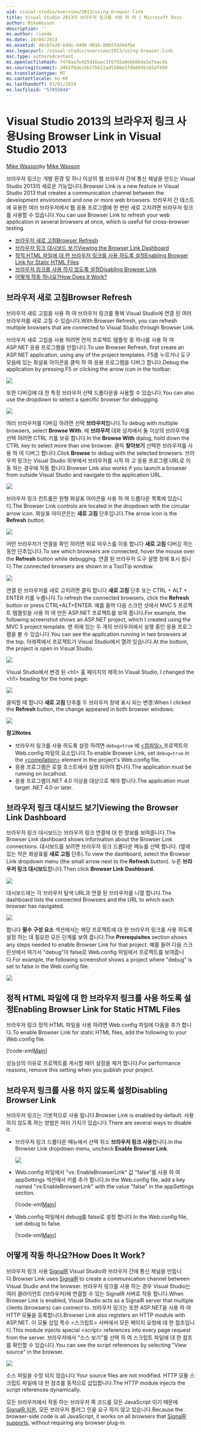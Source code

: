 ```yaml
---
uid: visual-studio/overview/2013/using-browser-link
title: Visual Studio 2013의 브라우저 링크를 사용 하 여 | Microsoft Docs
author: MikeWasson
description: ''
ms.author: riande
ms.date: 10/04/2013
ms.assetid: 46cbfe20-b4dc-449b-9016-80657dd44fbe
msc.legacyurl: /visual-studio/overview/2013/using-browser-link
msc.type: authoredcontent
ms.openlocfilehash: f470aa7e425d16aec3f67d2a0ebb664a3e7eac41
ms.sourcegitcommit: 24b1f6decbb17bb22a45166e5fdb0845c65af498
ms.translationtype: MT
ms.contentlocale: ko-KR
ms.lasthandoff: 03/01/2019
ms.locfileid: "57055040"
---
```

<a name="using-browser-link-in-visual-studio-2013"></a><span data-ttu-id="91d0c-102">Visual Studio 2013의 브라우저 링크 사용</span><span class="sxs-lookup"><span data-stu-id="91d0c-102">Using Browser Link in Visual Studio 2013</span></span>
====================
<span data-ttu-id="91d0c-103">[Mike Wasson](https://github.com/MikeWasson)</span><span class="sxs-lookup"><span data-stu-id="91d0c-103">by [Mike Wasson](https://github.com/MikeWasson)</span></span>

<span data-ttu-id="91d0c-104">브라우저 링크는 개발 환경 및 하나 이상의 웹 브라우저 간에 통신 채널을 만드는 Visual Studio 2013의 새로운 기능입니다.</span><span class="sxs-lookup"><span data-stu-id="91d0c-104">Browser Link is a new feature in Visual Studio 2013 that creates a communication channel between the development environment and one or more web browsers.</span></span> <span data-ttu-id="91d0c-105">브라우저 간 테스트에 유용한 여러 브라우저에서 웹 응용 프로그램에 한 번만 새로 고치려면 브라우저 링크를 사용할 수 있습니다.</span><span class="sxs-lookup"><span data-stu-id="91d0c-105">You can use Browser Link to refresh your web application in several browsers at once, which is useful for cross-browser testing.</span></span>

- [<span data-ttu-id="91d0c-106">브라우저 새로 고침</span><span class="sxs-lookup"><span data-stu-id="91d0c-106">Browser Refresh</span></span>](#browser-refresh)
- [<span data-ttu-id="91d0c-107">브라우저 링크 대시보드 보기</span><span class="sxs-lookup"><span data-stu-id="91d0c-107">Viewing the Browser Link Dashboard</span></span>](#dashboard)
- [<span data-ttu-id="91d0c-108">정적 HTML 파일에 대 한 브라우저 링크를 사용 하도록 설정</span><span class="sxs-lookup"><span data-stu-id="91d0c-108">Enabling Browser Link for Static HTML Files</span></span>](#static-html)
- [<span data-ttu-id="91d0c-109">브라우저 링크를 사용 하지 않도록 설정</span><span class="sxs-lookup"><span data-stu-id="91d0c-109">Disabling Browser Link</span></span>](#disabling)
- [<span data-ttu-id="91d0c-110">어떻게 작동 하나요?</span><span class="sxs-lookup"><span data-stu-id="91d0c-110">How Does It Work?</span></span>](#how-it-works)

<a id="browser-refresh"></a>
## <a name="browser-refresh"></a><span data-ttu-id="91d0c-111">브라우저 새로 고침</span><span class="sxs-lookup"><span data-stu-id="91d0c-111">Browser Refresh</span></span>

<span data-ttu-id="91d0c-112">브라우저 새로 고침을 사용 하 여 브라우저 링크를 통해 Visual Studio에 연결 된 여러 브라우저를 새로 고칠 수 있습니다.</span><span class="sxs-lookup"><span data-stu-id="91d0c-112">With Browser Refresh, you can refresh multiple browsers that are connected to Visual Studio through Browser Link.</span></span>

<span data-ttu-id="91d0c-113">브라우저 새로 고침을 사용 하려면 먼저 프로젝트 템플릿 중 하나를 사용 하 여 ASP.NET 응용 프로그램을 만듭니다.</span><span class="sxs-lookup"><span data-stu-id="91d0c-113">To use Browser Refresh, first create an ASP.NET application, using any of the project templates.</span></span> <span data-ttu-id="91d0c-114">F5를 누르거나 도구 모음에 있는 화살표 아이콘을 클릭 하 여 응용 프로그램을 디버그 합니다.</span><span class="sxs-lookup"><span data-stu-id="91d0c-114">Debug the application by pressing F5 or clicking the arrow icon in the toolbar:</span></span>

![](using-browser-link/_static/image1.png)

<span data-ttu-id="91d0c-115">또한 디버깅에 대 한 특정 브라우저 선택 드롭다운을 사용할 수 있습니다.</span><span class="sxs-lookup"><span data-stu-id="91d0c-115">You can also use the dropdown to select a specific browser for debugging.</span></span>

![](using-browser-link/_static/image2.png)

<span data-ttu-id="91d0c-116">여러 브라우저를 디버깅 하려면 선택 **브라우저**합니다.</span><span class="sxs-lookup"><span data-stu-id="91d0c-116">To debug with multiple browsers, select **Browse With**.</span></span> <span data-ttu-id="91d0c-117">에 **브라우저** 대화 상자에서 둘 이상의 브라우저를 선택 하려면 CTRL 키를 보유 합니다.</span><span class="sxs-lookup"><span data-stu-id="91d0c-117">In the **Browse With** dialog, hold down the CTRL key to select more than one browser.</span></span> <span data-ttu-id="91d0c-118">클릭 **찾아보기** 선택한 브라우저를 사용 하 여 디버그 합니다.</span><span class="sxs-lookup"><span data-stu-id="91d0c-118">Click **Browse** to debug with the selected browsers.</span></span> <span data-ttu-id="91d0c-119">브라우저 링크는 Visual Studio 외부에서 브라우저를 시작 하 고 응용 프로그램 URL로 이동 하는 경우에 작동 합니다.</span><span class="sxs-lookup"><span data-stu-id="91d0c-119">Browser Link also works if you launch a browser from outside Visual Studio and navigate to the application URL.</span></span>

![](using-browser-link/_static/image3.png)

<span data-ttu-id="91d0c-120">브라우저 링크 컨트롤은 원형 화살표 아이콘을 사용 하 여 드롭다운 목록에 있습니다.</span><span class="sxs-lookup"><span data-stu-id="91d0c-120">The Browser Link controls are located in the dropdown with the circular arrow icon.</span></span> <span data-ttu-id="91d0c-121">화살표 아이콘은는 **새로 고침** 단추입니다.</span><span class="sxs-lookup"><span data-stu-id="91d0c-121">The arrow icon is the **Refresh** button.</span></span>

![](using-browser-link/_static/image4.png)

<span data-ttu-id="91d0c-122">어떤 브라우저가 연결을 확인 하려면 위로 마우스를 이동 합니다 **새로 고침** 디버깅 하는 동안 단추입니다.</span><span class="sxs-lookup"><span data-stu-id="91d0c-122">To see which browsers are connected, hover the mouse over the **Refresh** button while debugging.</span></span> <span data-ttu-id="91d0c-123">연결 된 브라우저 도구 설명 창에 표시 됩니다.</span><span class="sxs-lookup"><span data-stu-id="91d0c-123">The connected browsers are shown in a ToolTip window.</span></span>

![](using-browser-link/_static/image5.png)

<span data-ttu-id="91d0c-124">연결 된 브라우저를 새로 고치려면 클릭 합니다 **새로 고침** 단추 또는 CTRL + ALT + ENTER 키를 누릅니다.</span><span class="sxs-lookup"><span data-stu-id="91d0c-124">To refresh the connected browsers, click the **Refresh** button or press CTRL+ALT+ENTER.</span></span> <span data-ttu-id="91d0c-125">예를 들어 다음 스크린 샷에서 MVC 5 프로젝트 템플릿을 사용 하 여 만든 ASP.NET 프로젝트를 보여 줍니다.</span><span class="sxs-lookup"><span data-stu-id="91d0c-125">For example, the following screenshot shows an ASP.NET project, which I created using the MVC 5 project template.</span></span> <span data-ttu-id="91d0c-126">맨 위에 있는 두 개의 브라우저에서 실행 중인 응용 프로그램을 볼 수 있습니다.</span><span class="sxs-lookup"><span data-stu-id="91d0c-126">You can see the application running in two browsers at the top.</span></span> <span data-ttu-id="91d0c-127">아래쪽에서 프로젝트가 Visual Studio에서 열려 있습니다.</span><span class="sxs-lookup"><span data-stu-id="91d0c-127">At the bottom, the project is open in Visual Studio.</span></span>

![](using-browser-link/_static/image6.png)

<span data-ttu-id="91d0c-128">Visual Studio에서 변경 된 &lt;h1&gt; 홈 페이지의 제목:</span><span class="sxs-lookup"><span data-stu-id="91d0c-128">In Visual Studio, I changed the &lt;h1&gt; heading for the home page:</span></span>

![](using-browser-link/_static/image7.png)

<span data-ttu-id="91d0c-129">클릭할 때 합니다 **새로 고침** 단추를 두 브라우저 창에 표시 되는 변경:</span><span class="sxs-lookup"><span data-stu-id="91d0c-129">When I clicked the **Refresh** button, the change appeared in both browser windows:</span></span>

![](using-browser-link/_static/image8.png)

<span data-ttu-id="91d0c-130">**참고**</span><span class="sxs-lookup"><span data-stu-id="91d0c-130">**Notes**</span></span>

- <span data-ttu-id="91d0c-131">브라우저 링크를 사용 하도록 설정 하려면 `debug=true` 에 [ &lt;컴파일&gt; ](https://msdn.microsoft.com/library/s10awwz0(v=vs.85).aspx) 프로젝트의 Web.config 파일의 요소입니다.</span><span class="sxs-lookup"><span data-stu-id="91d0c-131">To enable Browser Link, set `debug=true` in the [&lt;compilation&gt;](https://msdn.microsoft.com/library/s10awwz0(v=vs.85).aspx) element in the project's Web.config file.</span></span>
- <span data-ttu-id="91d0c-132">응용 프로그램은 로컬 호스트에서 실행 되어야 합니다.</span><span class="sxs-lookup"><span data-stu-id="91d0c-132">The application must be running on localhost.</span></span>
- <span data-ttu-id="91d0c-133">응용 프로그램이.NET 4.0 이상을 대상으로 해야 합니다.</span><span class="sxs-lookup"><span data-stu-id="91d0c-133">The application must target .NET 4.0 or later.</span></span>

<a id="dashboard"></a>
## <a name="viewing-the-browser-link-dashboard"></a><span data-ttu-id="91d0c-134">브라우저 링크 대시보드 보기</span><span class="sxs-lookup"><span data-stu-id="91d0c-134">Viewing the Browser Link Dashboard</span></span>

<span data-ttu-id="91d0c-135">브라우저 링크 대시보드는 브라우저 링크 연결에 대 한 정보를 보여줍니다.</span><span class="sxs-lookup"><span data-stu-id="91d0c-135">The Browser Link dashboard shows information about the Browser Link connections.</span></span> <span data-ttu-id="91d0c-136">대시보드를 보려면 브라우저 링크 드롭다운 메뉴를 선택 합니다. (옆에 있는 작은 화살표를 **새로 고침** 단추).</span><span class="sxs-lookup"><span data-stu-id="91d0c-136">To view the dashboard, select the Browser Link dropdown menu (the small arrow next to the **Refresh** button).</span></span> <span data-ttu-id="91d0c-137">누른 **브라우저 링크 대시보드**합니다.</span><span class="sxs-lookup"><span data-stu-id="91d0c-137">Then click **Browser Link Dashboard**.</span></span>

![](using-browser-link/_static/image9.png)

<span data-ttu-id="91d0c-138">대시보드에는 각 브라우저 탐색 URL과 연결 된 브라우저를 나열 합니다.</span><span class="sxs-lookup"><span data-stu-id="91d0c-138">The dashboard lists the connected Browsers and the URL to which each browser has navigated.</span></span>

![](using-browser-link/_static/image10.png)

<span data-ttu-id="91d0c-139">합니다 **필수 구성 요소** 섹션에서는 해당 프로젝트에 대 한 브라우저 링크를 사용 하도록 설정 하는 데 필요한 모든 단계를 보여 줍니다.</span><span class="sxs-lookup"><span data-stu-id="91d0c-139">The **Prerequisites** section shows any steps needed to enable Browser Link for that project.</span></span> <span data-ttu-id="91d0c-140">예를 들어 다음 스크린샷에서 여기서 "debug"이 false로 Web.config 파일에서 프로젝트를 보여줍니다.</span><span class="sxs-lookup"><span data-stu-id="91d0c-140">For example, the following screenshot shows a project where "debug" is set to false in the Web.config file.</span></span>

![](using-browser-link/_static/image11.png)

<a id="static-html"></a>
## <a name="enabling-browser-link-for-static-html-files"></a><span data-ttu-id="91d0c-141">정적 HTML 파일에 대 한 브라우저 링크를 사용 하도록 설정</span><span class="sxs-lookup"><span data-stu-id="91d0c-141">Enabling Browser Link for Static HTML Files</span></span>

<span data-ttu-id="91d0c-142">브라우저 링크 정적 HTML 파일을 사용 하려면 Web.config 파일에 다음을 추가 합니다.</span><span class="sxs-lookup"><span data-stu-id="91d0c-142">To enable Browser Link for static HTML files, add the following to your Web.config file.</span></span>

[!code-xml[Main](using-browser-link/samples/sample1.xml)]

<span data-ttu-id="91d0c-143">성능상의 이유로 프로젝트를 게시할 때이 설정을 제거 합니다.</span><span class="sxs-lookup"><span data-stu-id="91d0c-143">For performance reasons, remove this setting when you publish your project.</span></span>

<a id="disabling"></a>
## <a name="disabling-browser-link"></a><span data-ttu-id="91d0c-144">브라우저 링크를 사용 하지 않도록 설정</span><span class="sxs-lookup"><span data-stu-id="91d0c-144">Disabling Browser Link</span></span>

<span data-ttu-id="91d0c-145">브라우저 링크는 기본적으로 사용 됩니다.</span><span class="sxs-lookup"><span data-stu-id="91d0c-145">Browser Link is enabled by default.</span></span> <span data-ttu-id="91d0c-146">사용 하지 않도록 하는 방법은 여러 가지가 있습니다.</span><span class="sxs-lookup"><span data-stu-id="91d0c-146">There are several ways to disable it:</span></span>

- <span data-ttu-id="91d0c-147">브라우저 링크 드롭다운 메뉴에서 선택 취소 **브라우저 링크 사용**합니다.</span><span class="sxs-lookup"><span data-stu-id="91d0c-147">In the Browser Link dropdown menu, uncheck **Enable Browser Link**.</span></span> 

    ![](using-browser-link/_static/image12.png)
- <span data-ttu-id="91d0c-148">Web.config 파일에서 "vs: EnableBrowserLink" 값 "false"를 사용 하 여 appSettings 섹션에서 키를 추가 합니다.</span><span class="sxs-lookup"><span data-stu-id="91d0c-148">In the Web.config file, add a key named "vs:EnableBrowserLink" with the value "false" in the appSettings section.</span></span> 

    [!code-xml[Main](using-browser-link/samples/sample2.xml)]
- <span data-ttu-id="91d0c-149">Web.config 파일에서 debug를 false로 설정 합니다.</span><span class="sxs-lookup"><span data-stu-id="91d0c-149">In the Web.config file, set debug to false.</span></span> 

    [!code-xml[Main](using-browser-link/samples/sample3.xml)]

<a id="how-it-works"></a>
## <a name="how-does-it-work"></a><span data-ttu-id="91d0c-150">어떻게 작동 하나요?</span><span class="sxs-lookup"><span data-stu-id="91d0c-150">How Does It Work?</span></span>

<span data-ttu-id="91d0c-151">브라우저 링크 사용 [SignalR](../../../signalr/index.md) Visual Studio와 브라우저 간에 통신 채널을 만듭니다.</span><span class="sxs-lookup"><span data-stu-id="91d0c-151">Browser Link uses [SignalR](../../../signalr/index.md) to create a communication channel between Visual Studio and the browser.</span></span> <span data-ttu-id="91d0c-152">브라우저 링크를 사용 하는 경우 Visual Studio는 여러 클라이언트 (브라우저)에 연결할 수 있는 SignalR 서버로 작동 합니다.</span><span class="sxs-lookup"><span data-stu-id="91d0c-152">When Browser Link is enabled, Visual Studio acts as a SignalR server that multiple clients (browsers) can connect to.</span></span> <span data-ttu-id="91d0c-153">브라우저 링크는 또한 ASP.NET을 사용 하 여 HTTP 모듈을 등록합니다.</span><span class="sxs-lookup"><span data-stu-id="91d0c-153">Browser Link also registers an HTTP module with ASP.NET.</span></span> <span data-ttu-id="91d0c-154">이 모듈 삽입 특수 &lt;스크립트&gt; 서버에서 모든 페이지 요청에 대 한 참조입니다.</span><span class="sxs-lookup"><span data-stu-id="91d0c-154">This module injects special &lt;script&gt; references into every page request from the server.</span></span> <span data-ttu-id="91d0c-155">브라우저에서 "소스 보기"를 선택 하 여 스크립트 파일에 대 한 참조를 확인할 수 있습니다.</span><span class="sxs-lookup"><span data-stu-id="91d0c-155">You can see the script references by selecting "View source" in the browser.</span></span>

![](using-browser-link/_static/image13.png)

<span data-ttu-id="91d0c-156">소스 파일을 수정 되지 않습니다.</span><span class="sxs-lookup"><span data-stu-id="91d0c-156">Your source files are not modified.</span></span> <span data-ttu-id="91d0c-157">HTTP 모듈 스크립트 파일에 대 한 참조를 동적으로 삽입합니다.</span><span class="sxs-lookup"><span data-stu-id="91d0c-157">The HTTP module injects the script references dynamically.</span></span>

<span data-ttu-id="91d0c-158">모든 브라우저에서 작동 하는 브라우저 쪽 코드를 모든 JavaScript 이기 때문에 [SignalR 지원](../../../signalr/overview/getting-started/supported-platforms.md), 모든 브라우저 플러그 인을 요구 하지 않고 있습니다.</span><span class="sxs-lookup"><span data-stu-id="91d0c-158">Because the browser-side code is all JavaScript, it works on all browsers that [SignalR supports](../../../signalr/overview/getting-started/supported-platforms.md), without requiring any browser plug-in.</span></span>
